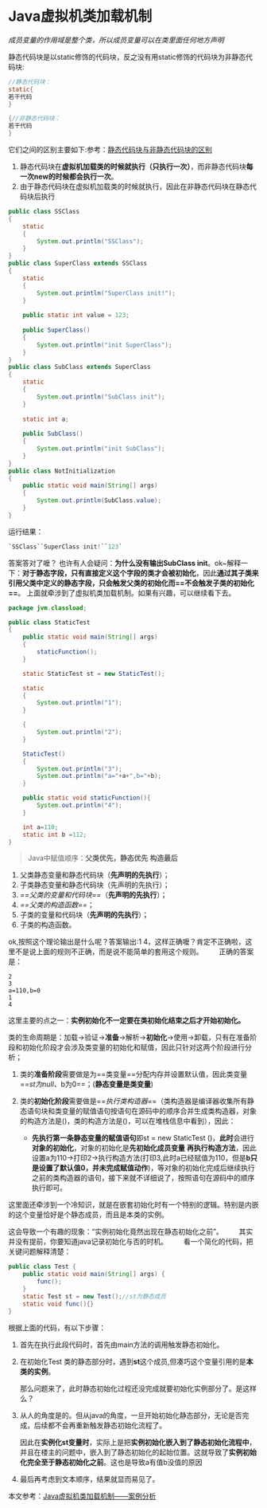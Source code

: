 # Java虚拟机类加载机制

*成员变量的作用域是整个类，所以成员变量可以在类里面任何地方声明*

静态代码块是以static修饰的代码块，反之没有用static修饰的代码块为非静态代码块:

```java
//静态代码块：
static{ 
若干代码 
}
```

```java
{//非静态代码块：
若干代码
}
```

它们之间的区别主要如下:参考：[静态代码块与非静态代码块的区别](<https://blog.csdn.net/zhou_438/article/details/81270523>)

1. 静态代码块在**虚拟机加载类的时候就执行（只执行一次）**，而非静态代码块**每一次new的时候都会执行一次**。
2. 由于静态代码块在虚拟机加载类的时候就执行，因此在非静态代码块在静态代码块后执行

```java
public class SSClass
{
    static
    {
        System.out.println("SSClass");
    }
}    
public class SuperClass extends SSClass
{
    static
    {
        System.out.println("SuperClass init!");
    }
 
    public static int value = 123;
 
    public SuperClass()
    {
        System.out.println("init SuperClass");
    }
}
public class SubClass extends SuperClass
{
    static
    {
        System.out.println("SubClass init");
    }
 
    static int a;
 
    public SubClass()
    {
        System.out.println("init SubClass");
    }
}
public class NotInitialization
{
    public static void main(String[] args)
    {
        System.out.println(SubClass.value);
    }
}
```

运行结果：

```java
`SSClass``SuperClass init!``123`
```

答案答对了嚒？
也许有人会疑问：**为什么没有输出SubClass init**。ok~解释一下：**对于静态字段，只有直接定义这个字段的类才会被初始化**，因此**通过其子类来引用父类中定义的静态字段，只会触发父类的初始化而==不会触发子类的初始化==**。
上面就牵涉到了虚拟机类加载机制。如果有兴趣，可以继续看下去。

```java
package jvm.classload;

public class StaticTest
{
    public static void main(String[] args)
    {
        staticFunction();
    }

    static StaticTest st = new StaticTest();

    static
    {
        System.out.println("1");
    }

    {
        System.out.println("2");
    }

    StaticTest()
    {
        System.out.println("3");
        System.out.println("a="+a+",b="+b);
    }

    public static void staticFunction(){
        System.out.println("4");
    }

    int a=110;
    static int b =112;
}

```

> Java中赋值顺序：**父类优先，静态优先**  **构造最后**

1. 父类静态变量和静态代码块（**先声明的先执行**）；
2. 子类静态变量和静态代码块（先声明的先执行）；
3. *==父类的变量和代码块==*（**先声明的先执行**）；
4. *==父类的构造函数==*；
5. 子类的变量和代码块（**先声明的先执行**）；
6. 子类的构造函数。

ok,按照这个理论输出是什么呢？答案输出:1 4，这样正确嚒？肯定不正确啦，这里不是说上面的规则不正确，而是说不能简单的套用这个规则。
  正确的答案是：

```
2
3
a=110,b=0
1
4
```

这里主要的点之一：**实例初始化不一定要在类初始化结束之后才开始初始化。**

类的生命周期是：加载->验证->**准备**->解析->**初始化**->使用->卸载，只有在准备阶段和初始化阶段才会涉及类变量的初始化和赋值，因此只针对这两个阶段进行分析；

1. 类的**准备阶段**需要做是为==类变量==分配内存并设置默认值，因此类变量==*st为null*、b为0==；(**静态变量是类变量**)

2. 类的**初始化阶段**需要做是==*执行类构造器*==（类构造器是编译器收集所有静态语句块和类变量的赋值语句按语句在源码中的顺序合并生成类构造器，对象的构造方法是<init>()，类的构造方法是<clinit>()，可以在堆栈信息中看到），因此：
	* **先执行第一条静态变量的赋值语句**即st = new StaticTest ()，**此时**会进行**对象的初始化**，对象的初始化是**先初始化成员变量** **再执行构造方法**，因此设置a为110->打印2->执行构造方法(打印3,此时a已经赋值为110，但是**b只是设置了默认值0，并未完成赋值动作**)，等对象的初始化完成后继续执行之前的类构造器的语句，接下来就不详细说了，按照语句在源码中的顺序执行即可。

这里面还牵涉到一个冷知识，就是在嵌套初始化时有一个特别的逻辑。特别是内嵌的这个变量恰好是个静态成员，而且是本类的实例。

这会导致一个有趣的现象：“实例初始化竟然出现在静态初始化之前”。
  其实并没有提前，你要知道java记录初始化与否的时机。
  看一个简化的代码，把关键问题解释清楚：

```java
public class Test {
    public static void main(String[] args) {
        func();
    }
    static Test st = new Test();//st为静态成员
    static void func(){}
}
```

根据上面的代码，有以下步骤：

1. 首先在执行此段代码时，首先由main方法的调用触发静态初始化。

2. 在初始化Test 类的静态部分时，遇到**st**这个成员,但凑巧这个变量引用的是**本类的实例**。

	那么问题来了，此时静态初始化过程还没完成就要初始化实例部分了。是这样么？

3. 从人的角度是的。但从java的角度，一旦开始初始化静态部分，无论是否完成，后续都不会再重新触发静态初始化流程了。

	因此在**实例化st变量时**，实际上是把**实例初始化嵌入到了静态初始化流程中**，并且在楼主的问题中，嵌入到了静态初始化的起始位置。这就导致了**实例初始化完全至于静态初始化之前**。这也是导致a有值b没值的原因

4. 最后再考虑到文本顺序，结果就显而易见了。

本文参考：[Java虚拟机类加载机制——案例分析](<https://blog.csdn.net/u013256816/article/details/50837863>)

